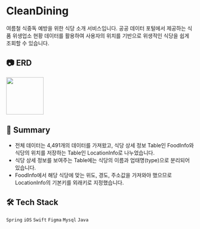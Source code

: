 # CleanDining
여름철 식중독 예방을 위한 식당 소개 서비스입니다. 공공 데이터 포털에서 제공하는 식품 위생업소 현황 데이터를 활용하여 사용자의 위치를 기반으로 위생적인 식당을 쉽게 조회할 수 있습니다.

## 📷 ERD
<p>
<img width="1000” src="https://github.com/Eunice991217/CleanDining-Server-ToyProject/assets/101406317/ec659178-15f0-4967-ac7b-1cae2b8fb13e">
<img width="1000” src="https://github.com/Eunice991217/CleanDining-Server-ToyProject/assets/101406317/6da209e7-5c76-4681-89e1-f19a208ab09e">
<img width="1000” src="https://github.com/Eunice991217/CleanDining-Server-ToyProject/assets/101406317/d72e495c-5816-4d16-8707-dea7a001211a">
<img width="100" src="https://github.com/Eunice991217/CleanDining-Server-ToyProject/assets/101406317/a5410593-91f6-45cd-9b4b-35b016b69d24">
</p>

## 📝 Summary  

- 전체 데이터는 4,491개의 데이터를 가져왔고, 식당 상세 정보 Table인 FoodInfo와 식당의 위치를 저장하는 Table인 LocationInfo로 나누었습니다.
- 식당 상세 정보를 보여주는 Table에는 식당의 이름과 업태명(type)으로 분리되어 있습니다.
- FoodInfo에서 해당 식당에 맞는 위도, 경도, 주소값을 가져와야 했으므로 LocationInfo의 기본키를 외래키로 지정했습니다.

## 🛠️ Tech Stack

 `Spring`  `iOS` `Swift` `Figma`  `Mysql` `Java`
 
